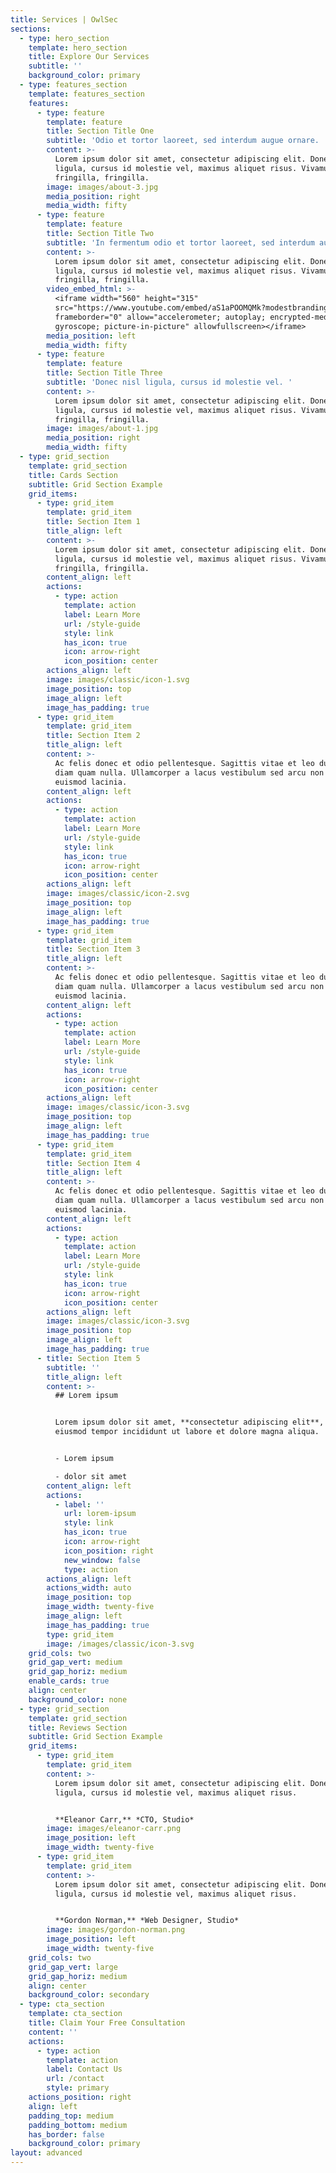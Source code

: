 ```yaml
---
title: Services | OwlSec
sections:
  - type: hero_section
    template: hero_section
    title: Explore Our Services
    subtitle: ''
    background_color: primary
  - type: features_section
    template: features_section
    features:
      - type: feature
        template: feature
        title: Section Title One
        subtitle: 'Odio et tortor laoreet, sed interdum augue ornare. '
        content: >-
          Lorem ipsum dolor sit amet, consectetur adipiscing elit. Donec nisl
          ligula, cursus id molestie vel, maximus aliquet risus. Vivamus in nibh
          fringilla, fringilla.
        image: images/about-3.jpg
        media_position: right
        media_width: fifty
      - type: feature
        template: feature
        title: Section Title Two
        subtitle: 'In fermentum odio et tortor laoreet, sed interdum augue ornare. '
        content: >-
          Lorem ipsum dolor sit amet, consectetur adipiscing elit. Donec nisl
          ligula, cursus id molestie vel, maximus aliquet risus. Vivamus in nibh
          fringilla, fringilla.
        video_embed_html: >-
          <iframe width="560" height="315"
          src="https://www.youtube.com/embed/aS1aPOOMQMk?modestbranding=1"
          frameborder="0" allow="accelerometer; autoplay; encrypted-media;
          gyroscope; picture-in-picture" allowfullscreen></iframe>
        media_position: left
        media_width: fifty
      - type: feature
        template: feature
        title: Section Title Three
        subtitle: 'Donec nisl ligula, cursus id molestie vel. '
        content: >-
          Lorem ipsum dolor sit amet, consectetur adipiscing elit. Donec nisl
          ligula, cursus id molestie vel, maximus aliquet risus. Vivamus in nibh
          fringilla, fringilla.
        image: images/about-1.jpg
        media_position: right
        media_width: fifty
  - type: grid_section
    template: grid_section
    title: Cards Section
    subtitle: Grid Section Example
    grid_items:
      - type: grid_item
        template: grid_item
        title: Section Item 1
        title_align: left
        content: >-
          Lorem ipsum dolor sit amet, consectetur adipiscing elit. Donec nisl
          ligula, cursus id molestie vel, maximus aliquet risus. Vivamus in nibh
          fringilla, fringilla.
        content_align: left
        actions:
          - type: action
            template: action
            label: Learn More
            url: /style-guide
            style: link
            has_icon: true
            icon: arrow-right
            icon_position: center
        actions_align: left
        image: images/classic/icon-1.svg
        image_position: top
        image_align: left
        image_has_padding: true
      - type: grid_item
        template: grid_item
        title: Section Item 2
        title_align: left
        content: >-
          Ac felis donec et odio pellentesque. Sagittis vitae et leo duis ut
          diam quam nulla. Ullamcorper a lacus vestibulum sed arcu non odio
          euismod lacinia.
        content_align: left
        actions:
          - type: action
            template: action
            label: Learn More
            url: /style-guide
            style: link
            has_icon: true
            icon: arrow-right
            icon_position: center
        actions_align: left
        image: images/classic/icon-2.svg
        image_position: top
        image_align: left
        image_has_padding: true
      - type: grid_item
        template: grid_item
        title: Section Item 3
        title_align: left
        content: >-
          Ac felis donec et odio pellentesque. Sagittis vitae et leo duis ut
          diam quam nulla. Ullamcorper a lacus vestibulum sed arcu non odio
          euismod lacinia.
        content_align: left
        actions:
          - type: action
            template: action
            label: Learn More
            url: /style-guide
            style: link
            has_icon: true
            icon: arrow-right
            icon_position: center
        actions_align: left
        image: images/classic/icon-3.svg
        image_position: top
        image_align: left
        image_has_padding: true
      - type: grid_item
        template: grid_item
        title: Section Item 4
        title_align: left
        content: >-
          Ac felis donec et odio pellentesque. Sagittis vitae et leo duis ut
          diam quam nulla. Ullamcorper a lacus vestibulum sed arcu non odio
          euismod lacinia.
        content_align: left
        actions:
          - type: action
            template: action
            label: Learn More
            url: /style-guide
            style: link
            has_icon: true
            icon: arrow-right
            icon_position: center
        actions_align: left
        image: images/classic/icon-3.svg
        image_position: top
        image_align: left
        image_has_padding: true
      - title: Section Item 5
        subtitle: ''
        title_align: left
        content: >-
          ## Lorem ipsum


          Lorem ipsum dolor sit amet, **consectetur adipiscing elit**, sed do
          eiusmod tempor incididunt ut labore et dolore magna aliqua.


          - Lorem ipsum

          - dolor sit amet
        content_align: left
        actions:
          - label: ''
            url: lorem-ipsum
            style: link
            has_icon: true
            icon: arrow-right
            icon_position: right
            new_window: false
            type: action
        actions_align: left
        actions_width: auto
        image_position: top
        image_width: twenty-five
        image_align: left
        image_has_padding: true
        type: grid_item
        image: /images/classic/icon-3.svg
    grid_cols: two
    grid_gap_vert: medium
    grid_gap_horiz: medium
    enable_cards: true
    align: center
    background_color: none
  - type: grid_section
    template: grid_section
    title: Reviews Section
    subtitle: Grid Section Example
    grid_items:
      - type: grid_item
        template: grid_item
        content: >-
          Lorem ipsum dolor sit amet, consectetur adipiscing elit. Donec nisl
          ligula, cursus id molestie vel, maximus aliquet risus.


          **Eleanor Carr,** *CTO, Studio*
        image: images/eleanor-carr.png
        image_position: left
        image_width: twenty-five
      - type: grid_item
        template: grid_item
        content: >-
          Lorem ipsum dolor sit amet, consectetur adipiscing elit. Donec nisl
          ligula, cursus id molestie vel, maximus aliquet risus.


          **Gordon Norman,** *Web Designer, Studio*
        image: images/gordon-norman.png
        image_position: left
        image_width: twenty-five
    grid_cols: two
    grid_gap_vert: large
    grid_gap_horiz: medium
    align: center
    background_color: secondary
  - type: cta_section
    template: cta_section
    title: Claim Your Free Consultation
    content: ''
    actions:
      - type: action
        template: action
        label: Contact Us
        url: /contact
        style: primary
    actions_position: right
    align: left
    padding_top: medium
    padding_bottom: medium
    has_border: false
    background_color: primary
layout: advanced
---
```

